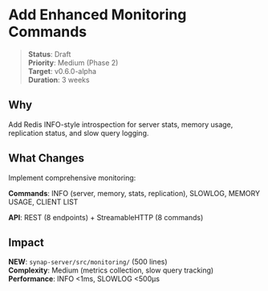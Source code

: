 # Add Enhanced Monitoring Commands

> **Status**: Draft  
> **Priority**: Medium (Phase 2)  
> **Target**: v0.6.0-alpha  
> **Duration**: 3 weeks

## Why

Add Redis INFO-style introspection for server stats, memory usage, replication status, and slow query logging.

## What Changes

Implement comprehensive monitoring:

**Commands**: INFO (server, memory, stats, replication), SLOWLOG, MEMORY USAGE, CLIENT LIST

**API**: REST (8 endpoints) + StreamableHTTP (8 commands)

## Impact

**NEW**: `synap-server/src/monitoring/` (500 lines)  
**Complexity**: Medium (metrics collection, slow query tracking)  
**Performance**: INFO <1ms, SLOWLOG <500µs

